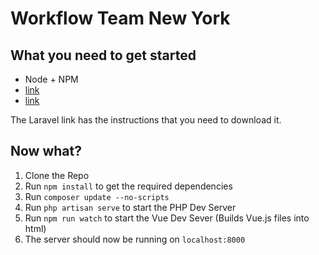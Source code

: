 # Workflow Team New York

## What you need to get started
* Node + NPM
* [link](https://getcomposer.org/ "Composer")
* [link](https://laravel.com/docs/4.2/quick "Laravel")

The Laravel link has the instructions that you need to download it.

## Now what? 
1. Clone the Repo
2. Run `npm install` to get the required dependencies
3. Run `composer update --no-scripts`
4. Run `php artisan serve` to start the PHP Dev Server
5. Run `npm run watch` to start the Vue Dev Sever (Builds Vue.js files into html)
6. The server should now be running on `localhost:8000`